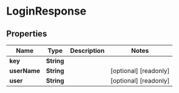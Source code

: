 

# LoginResponse

## Properties

Name | Type | Description | Notes
------------ | ------------- | ------------- | -------------
**key** | **String** |  | 
**userName** | **String** |  |  [optional] [readonly]
**user** | **String** |  |  [optional] [readonly]



